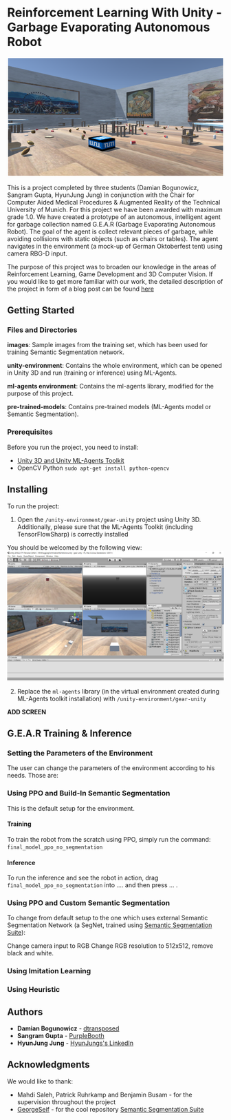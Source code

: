 # Reinforcement Learning With Unity - Garbage Evaporating Autonomous Robot
![My Image](/GEAR-cover.png)

This is a project completed by three students (Damian Bogunowicz, Sangram Gupta, HyunJung Jung) in conjunction with the Chair for Computer Aided Medical Procedures & Augmented Reality of the Technical University of Munich. For this project we have been awarded with maximum grade 1.0. We have created a prototype of an autonomous, intelligent agent for garbage collection named G.E.A.R (Garbage Evaporating Autonomous Robot). The goal of the agent is collect relevant pieces of garbage, while avoiding collisions with static objects (such as chairs or tables). The agent navigates in the environment (a mock-up of German Oktoberfest tent) using camera RBG-D input.

The purpose of this project was to broaden our knowledge in the areas of Reinforcement Learning, Game Development and 3D Computer Vision. If you would like to get more familiar with our work, the detailed description of the project in form of a blog post can be found [here](https://dtransposed.github.io/blog/GEAR.html)

## Getting Started

### Files and Directories

__images__: Sample images from the training set, which has been used for training Semantic Segmentation network.

__unity-environment__: Contains the whole environment, which can be opened in Unity 3D and run (training or inference) using ML-Agents.

__ml-agents environment__: Contains the ml-agents library, modified for the purpose of this project.

__pre-trained-models__: Contains pre-trained models (ML-Agents model or Semantic Segmentation).

### Prerequisites

Before you run the project, you need to install:

* [Unity 3D and Unity ML-Agents Toolkit](https://github.com/Unity-Technologies/ml-agents/blob/master/docs/Installation.md) 
* OpenCV Python ```sudo apt-get install python-opencv```

## Installing

To run the project:

1. Open the ```/unity-environment/gear-unity``` project using Unity 3D. Additionally, please sure that the ML-Agents Toolkit (including TensorFlowSharp) is correctly installed

You should be welcomed by the following view:
![My Image](/menu.png)


2. Replace the ```ml-agents``` library (in the virtual environment created during ML-Agents toolkit installation) with ```/unity-environment/gear-unity```  



__ADD SCREEN__

## G.E.A.R Training & Inference

### Setting the Parameters of the Environment 

The user can change the parameters of the environment according to his needs. Those are:

### Using PPO and Build-In Semantic Segmentation

This is the default setup for the environment.

#### Training
To train the robot from the scratch using PPO, simply run the command:
```final_model_ppo_no_segmentation```

#### Inference
To run the inference and see the robot in action, drag ```final_model_ppo_no_segmentation``` into .... and then press ... .

### Using PPO and Custom Semantic Segmentation

To change from default setup to the one which uses external Semantic Segmentation Network (a SegNet, trained using [Semantic Segmentation Suite](https://github.com/GeorgeSeif/Semantic-Segmentation-Suite)):

Change camera input to RGB
Change RGB resolution to 512x512, remove black and white.

### Using Imitation Learning

### Using Heuristic






## Authors

* **Damian Bogunowicz** - [dtransposed](https://dtransposed.github.io)
* **Sangram Gupta** - [PurpleBooth](https://github.com/PurpleBooth)
* **HyunJung Jung** - [HyunJungs's LinkedIn](https://www.linkedin.com/in/hyun-jun-jung-1a5b45107)

## Acknowledgments
We would like to thank:

* Mahdi Saleh, Patrick Ruhrkamp and  Benjamin Busam - for the supervision throughout the project
* [GeorgeSeif](https://github.com/GeorgeSeif) - for the cool repository [Semantic Segmentation Suite](https://github.com/GeorgeSeif/Semantic-Segmentation-Suite)
